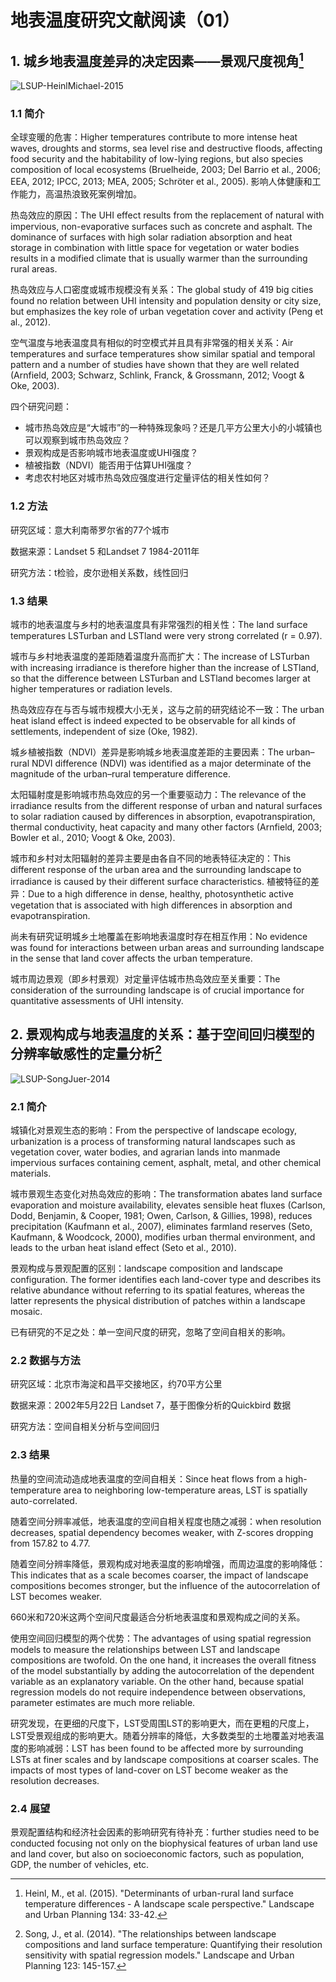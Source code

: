 # 地表温度研究文献阅读（01）

## 1. 城乡地表温度差异的决定因素——景观尺度视角[^1]

![LSUP-HeinlMichael-2015](https://wxx-images.oss-cn-hangzhou.aliyuncs.com/LSUP-HeinlMichael-2015.jpg)

### 1.1 简介

全球变暖的危害：Higher temperatures contribute to more intense heat waves, droughts and storms, sea level rise and destructive floods, affecting food security and the habitability of low-lying regions, but also species composition of local ecosystems (Bruelheide, 2003; Del Barrio et al., 2006; EEA, 2012; IPCC, 2013; MEA, 2005; Schröter et al., 2005). 影响人体健康和工作能力，高温热浪致死案例增加。

热岛效应的原因：The UHI effect results from the replacement of natural with impervious, non-evaporative surfaces such as concrete and asphalt. The dominance of surfaces with high solar radiation absorption and heat storage in combination with little space for vegetation or water bodies results in a modified climate that is usually warmer than the surrounding rural areas.

热岛效应与人口密度或城市规模没有关系：The global study of 419 big cities found no relation between UHI intensity and population density or city size, but emphasizes the key role of urban vegetation cover and activity (Peng et al., 2012).

空气温度与地表温度具有相似的时空模式并且具有非常强的相关关系：Air temperatures and surface temperatures show similar spatial and temporal pattern and a number of studies have shown that they are well related (Arnfield, 2003; Schwarz, Schlink, Franck, & Grossmann, 2012; Voogt & Oke, 2003). 

四个研究问题：

- 城市热岛效应是“大城市”的一种特殊现象吗？还是几平方公里大小的小城镇也可以观察到城市热岛效应？
- 景观构成是否影响城市地表温度或UHI强度？
- 植被指数（NDVI）能否用于估算UHI强度？
- 考虑农村地区对城市热岛效应强度进行定量评估的相关性如何？

### 1.2 方法

研究区域：意大利南蒂罗尔省的77个城市

数据来源：Landset 5 和Landset 7 1984-2011年

研究方法：t检验，皮尔逊相关系数，线性回归

### 1.3 结果

城市的地表温度与乡村的地表温度具有非常强烈的相关性：The land surface temperatures LSTurban and LSTland were very strong correlated (r = 0.97).

城市与乡村地表温度的差距随着温度升高而扩大：The increase of LSTurban with increasing irradiance is therefore higher than the increase of LSTland, so that the difference between LSTurban and LSTland becomes larger at higher temperatures or radiation levels.

热岛效应存在与否与城市规模大小无关，这与之前的研究结论不一致：The urban heat island effect is indeed expected to be observable for all kinds of settlements, independent of size (Oke, 1982).

城乡植被指数（NDVI）差异是影响城乡地表温度差距的主要因素：The urban–rural NDVI difference (NDVI) was identified as a major determinate of the magnitude of the urban–rural temperature difference.

太阳辐射度是影响城市热岛效应的另一个重要驱动力：The relevance of the irradiance results from the different response of urban and natural surfaces to solar radiation caused by differences in absorption, evapotranspiration, thermal conductivity, heat capacity and many other factors (Arnfield, 2003; Bowler et al., 2010; Voogt & Oke, 2003). 

城市和乡村对太阳辐射的差异主要是由各自不同的地表特征决定的：This different response of the urban area and the surrounding landscape to irradiance is caused by their different surface characteristics. 植被特征的差异：Due to a high difference in dense, healthy, photosynthetic active vegetation that is associated with high differences in absorption and evapotranspiration. 

尚未有研究证明城乡土地覆盖在影响地表温度时存在相互作用：No evidence was found for interactions between urban areas and surrounding landscape in the sense that land cover affects the urban temperature. 

城市周边景观（即乡村景观）对定量评估城市热岛效应至关重要：The consideration of the surrounding landscape is of crucial importance for quantitative assessments of UHI intensity.



## 2. 景观构成与地表温度的关系：基于空间回归模型的分辨率敏感性的定量分析[^2]

![LSUP-SongJuer-2014](https://wxx-images.oss-cn-hangzhou.aliyuncs.com/LSUP-SongJuer-2014.jpg)

### 2.1 简介

城镇化对景观生态的影响：From the perspective of landscape ecology, urbanization is a process of transforming natural landscapes such as vegetation cover, water bodies, and agrarian lands into manmade impervious surfaces containing cement, asphalt, metal, and other chemical materials. 

城市景观生态变化对热岛效应的影响：The transformation abates land surface evaporation and moisture availability, elevates sensible heat fluxes (Carlson, Dodd, Benjamin, & Cooper, 1981; Owen, Carlson, & Gillies, 1998), reduces precipitation (Kaufmann et al., 2007), eliminates farmland reserves (Seto, Kaufmann, & Woodcock, 2000), modifies urban thermal environment, and leads to the urban heat island effect (Seto et al., 2010).

景观构成与景观配置的区别：landscape composition and landscape configuration. The former identifies each land-cover type and describes its relative abundance without referring to its spatial features, whereas the latter represents the physical distribution of patches within a landscape mosaic. 

已有研究的不足之处：单一空间尺度的研究，忽略了空间自相关的影响。

### 2.2 数据与方法

研究区域：北京市海淀和昌平交接地区，约70平方公里

数据来源：2002年5月22日 Landset 7，基于图像分析的Quickbird 数据

研究方法：空间自相关分析与空间回归

### 2.3 结果

热量的空间流动造成地表温度的空间自相关：Since heat flows from a high-temperature area to neighboring low-temperature areas, LST is spatially auto-correlated.

随着空间分辨率减低，地表温度的空间自相关程度也随之减弱：when resolution decreases, spatial dependency becomes weaker, with Z-scores dropping from 157.82 to 4.77.

随着空间分辨率降低，景观构成对地表温度的影响增强，而周边温度的影响降低：This indicates that as a scale becomes coarser, the impact of landscape compositions becomes stronger, but the influence of the autocorrelation of LST becomes weaker. 

660米和720米这两个空间尺度最适合分析地表温度和景观构成之间的关系。

使用空间回归模型的两个优势：The advantages of using spatial regression models to measure the relationships between LST and landscape compositions are twofold. On the one hand, it increases the overall fitness of the model substantially by adding the autocorrelation of the dependent variable as an explanatory variable. On the other hand, because spatial regression models do not require independence between observations, parameter estimates are much more reliable.

研究发现，在更细的尺度下，LST受周围LST的影响更大，而在更粗的尺度上，LST受景观组成的影响更大。随着分辨率的降低，大多数类型的土地覆盖对地表温度的影响减弱：LST has been found to be affected more by surrounding LSTs at finer scales and by landscape compositions at coarser scales. The impacts of most types of land-cover on LST become weaker as the resolution decreases.

### 2.4 展望

景观配置结构和经济社会因素的影响研究有待补充：further studies need to be conducted focusing not only on the biophysical features of urban land use and land cover, but also on socioeconomic factors, such as population, GDP, the number of vehicles, etc.

[^1]:Heinl, M., et al. (2015). "Determinants of urban-rural land surface temperature differences - A landscape scale perspective." Landscape and Urban Planning 134: 33-42.
[^2]: Song, J., et al. (2014). "The relationships between landscape compositions and land surface temperature: Quantifying their resolution sensitivity with spatial regression models." Landscape and Urban Planning 123: 145-157.